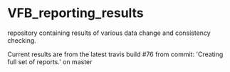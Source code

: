# VFB_reporting_results
repository containing results of various data change and consistency checking.

 Current results are from the latest travis build #76 from commit: 'Creating full set of reports.' on master
